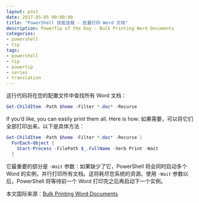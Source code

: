 ```yaml
---
layout: post
date: 2017-05-05 00:00:00
title: "PowerShell 技能连载 - 批量打印 Word 文档"
description: PowerTip of the Day - Bulk Printing Word Documents
categories:
- powershell
- tip
tags:
- powershell
- tip
- powertip
- series
- translation
---
```

这行代码将在您的配置文件中查找所有 Word 文档：

```powershell
Get-ChildItem -Path $home -Filter *.doc* -Recurse 
```

If you’d like, you can easily print them all. Here is how:
如果需要，可以将它们全部打印出来。以下是具体方法：

```powershell
Get-ChildItem -Path $home -Filter *.doc* -Recurse |
  ForEach-Object {
    Start-Process -FilePath $_.FullName -Verb Print -Wait
  }
```

它最重要的部分是 `-Wait` 参数：如果缺少了它，PowerShell 将会同时启动多个 Word 的实例，并行打印所有文档。这将耗尽您系统的资源。使用 `-Wait` 参数以后，PowerShell 将等待前一个 Word 打印完之后再启动下一个实例。

<!--more-->
本文国际来源：[Bulk Printing Word Documents](http://community.idera.com/powershell/powertips/b/tips/posts/bulk-printing-word-documents)
